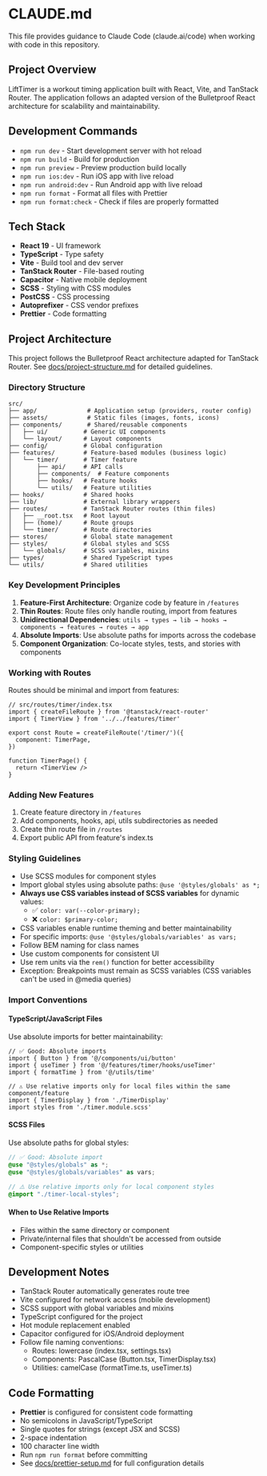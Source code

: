 # CLAUDE.md

This file provides guidance to Claude Code (claude.ai/code) when working with code in this repository.

## Project Overview

LiftTimer is a workout timing application built with React, Vite, and TanStack Router. The application follows an adapted version of the Bulletproof React architecture for scalability and maintainability.

## Development Commands

- `npm run dev` - Start development server with hot reload
- `npm run build` - Build for production
- `npm run preview` - Preview production build locally
- `npm run ios:dev` - Run iOS app with live reload
- `npm run android:dev` - Run Android app with live reload
- `npm run format` - Format all files with Prettier
- `npm run format:check` - Check if files are properly formatted

## Tech Stack

- **React 19** - UI framework
- **TypeScript** - Type safety
- **Vite** - Build tool and dev server
- **TanStack Router** - File-based routing
- **Capacitor** - Native mobile deployment
- **SCSS** - Styling with CSS modules
- **PostCSS** - CSS processing
- **Autoprefixer** - CSS vendor prefixes
- **Prettier** - Code formatting

## Project Architecture

This project follows the Bulletproof React architecture adapted for TanStack Router. See [docs/project-structure.md](./docs/project-structure.md) for detailed guidelines.

### Directory Structure

```
src/
├── app/              # Application setup (providers, router config)
├── assets/           # Static files (images, fonts, icons)
├── components/       # Shared/reusable components
│   ├── ui/          # Generic UI components
│   └── layout/      # Layout components
├── config/          # Global configuration
├── features/        # Feature-based modules (business logic)
│   └── timer/       # Timer feature
│       ├── api/     # API calls
│       ├── components/  # Feature components
│       ├── hooks/   # Feature hooks
│       └── utils/   # Feature utilities
├── hooks/           # Shared hooks
├── lib/             # External library wrappers
├── routes/          # TanStack Router routes (thin files)
│   ├── __root.tsx   # Root layout
│   ├── (home)/      # Route groups
│   └── timer/       # Route directories
├── stores/          # Global state management
├── styles/          # Global styles and SCSS
│   └── globals/     # SCSS variables, mixins
├── types/           # Shared TypeScript types
└── utils/           # Shared utilities
```

### Key Development Principles

1. **Feature-First Architecture**: Organize code by feature in `/features`
2. **Thin Routes**: Route files only handle routing, import from features
3. **Unidirectional Dependencies**: `utils → types → lib → hooks → components → features → routes → app`
4. **Absolute Imports**: Use absolute paths for imports across the codebase
5. **Component Organization**: Co-locate styles, tests, and stories with components

### Working with Routes

Routes should be minimal and import from features:

```tsx
// src/routes/timer/index.tsx
import { createFileRoute } from '@tanstack/react-router'
import { TimerView } from '../../features/timer'

export const Route = createFileRoute('/timer/')({
  component: TimerPage,
})

function TimerPage() {
  return <TimerView />
}
```

### Adding New Features

1. Create feature directory in `/features`
2. Add components, hooks, api, utils subdirectories as needed
3. Create thin route file in `/routes`
4. Export public API from feature's index.ts

### Styling Guidelines

- Use SCSS modules for component styles
- Import global styles using absolute paths: `@use '@styles/globals' as *;`
- **Always use CSS variables instead of SCSS variables** for dynamic values:
  - ✅ `color: var(--color-primary);`
  - ❌ `color: $primary-color;`
- CSS variables enable runtime theming and better maintainability
- For specific imports: `@use '@styles/globals/variables' as vars;`
- Follow BEM naming for class names
- Use custom components for consistent UI
- Use rem units via the `rem()` function for better accessibility
- Exception: Breakpoints must remain as SCSS variables (CSS variables can't be used in @media queries)

### Import Conventions

#### TypeScript/JavaScript Files

Use absolute imports for better maintainability:

```tsx
// ✅ Good: Absolute imports
import { Button } from '@/components/ui/button'
import { useTimer } from '@/features/timer/hooks/useTimer'
import { formatTime } from '@/utils/time'

// ⚠️ Use relative imports only for local files within the same component/feature
import { TimerDisplay } from './TimerDisplay'
import styles from './timer.module.scss'
```

#### SCSS Files

Use absolute paths for global styles:

```scss
// ✅ Good: Absolute import
@use "@styles/globals" as *;
@use "@styles/globals/variables" as vars;

// ⚠️ Use relative imports only for local component styles
@import "./timer-local-styles";
```

#### When to Use Relative Imports

- Files within the same directory or component
- Private/internal files that shouldn't be accessed from outside
- Component-specific styles or utilities

## Development Notes

- TanStack Router automatically generates route tree
- Vite configured for network access (mobile development)
- SCSS support with global variables and mixins
- TypeScript configured for the project
- Hot module replacement enabled
- Capacitor configured for iOS/Android deployment
- Follow file naming conventions:
  - Routes: lowercase (index.tsx, settings.tsx)
  - Components: PascalCase (Button.tsx, TimerDisplay.tsx)
  - Utilities: camelCase (formatTime.ts, useTimer.ts)

## Code Formatting

- **Prettier** is configured for consistent code formatting
- No semicolons in JavaScript/TypeScript
- Single quotes for strings (except JSX and SCSS)
- 2-space indentation
- 100 character line width
- Run `npm run format` before committing
- See [docs/prettier-setup.md](./docs/prettier-setup.md) for full configuration details
